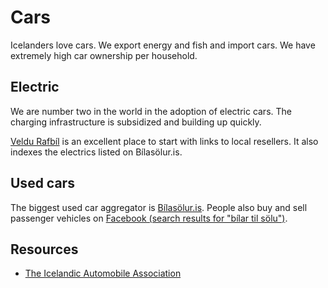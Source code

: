 # Cars

Icelanders love cars. We export energy and fish and import cars. We have
extremely high car ownership per household.

## Electric

We are number two in the world in the adoption of electric cars. The charging
infrastructure is subsidized and building up quickly.

[Veldu Rafbíl](https://veldurafbil.is) is an excellent place to start with
links to local resellers. It also indexes the electrics listed on Bílasölur.is.

## Used cars

The biggest used car aggregator is [Bílasölur.is](https://bilasolur.is). People
also buy and sell passenger vehicles on [Facebook (search results for "bílar
til sölu")](https://www.facebook.com/search/top/?q=b%C3%ADlar%20til%20sölu&epa=SEARCH_BOX).

## Resources

- [The Icelandic Automobile Association](https://www.fib.is/is/english)
